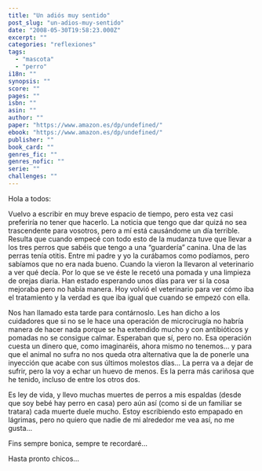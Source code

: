 ```yaml
---
title: "Un adiós muy sentido"
post_slug: "un-adios-muy-sentido"
date: "2008-05-30T19:58:23.000Z"
excerpt: ""
categories: "reflexiones"
tags: 
  - "mascota"
  - "perro"
i18n: ""
synopsis: ""
score: ""
pages: ""
isbn: ""
asin: ""
author: ""
paper: "https://www.amazon.es/dp/undefined/"
ebook: "https://www.amazon.es/dp/undefined/"
publisher: ""
book_card: ""
genres_fic: ""
genres_nofic: ""
serie: ""
challenges: ""
---
```


Hola a todos:

Vuelvo a escribir en muy breve espacio de tiempo, pero esta vez casi preferiría no tener que hacerlo. La noticia que tengo que dar quizá no sea trascendente para vosotros, pero a mí está causándome un día terrible. Resulta que cuando empecé con todo esto de la mudanza tuve que llevar a los tres perros que sabéis que tengo a una “guardería” canina. Una de las perras tenía otitis. Entre mi padre y yo la curábamos como podíamos, pero sabíamos que no era nada bueno. Cuando la vieron la llevaron al veterinario a ver qué decía. Por lo que se ve éste le recetó una pomada y una limpieza de orejas diaria. Han estado esperando unos días para ver si la cosa mejoraba pero no había manera. Hoy volvió el veterinario para ver cómo iba el tratamiento y la verdad es que iba igual que cuando se empezó con ella.

Nos han llamado esta tarde para contárnoslo. Les han dicho a los cuidadores que si no se le hace una operación de microcirugía no habría manera de hacer nada porque se ha extendido mucho y con antibióticos y pomadas no se consigue calmar. Esperaban que sí, pero no. Esa operación cuesta un dinero que, como imaginaréis, ahora mismo no tenemos… y para que el animal no sufra no nos queda otra alternativa que la de ponerle una inyección que acabe con sus últimos molestos días… La perra va a dejar de sufrir, pero la voy a echar un huevo de menos. Es la perra más cariñosa que he tenido, incluso de entre los otros dos.

Es ley de vida, y llevo muchas muertes de perros a mis espaldas (desde que soy bebé hay perro en casa) pero aún así (como si de un familiar se tratara) cada muerte duele mucho. Estoy escribiendo esto empapado en lágrimas, pero no quiero que nadie de mi alrededor me vea así, no me gusta…

Fins sempre bonica, sempre te recordaré…

Hasta pronto chicos…
